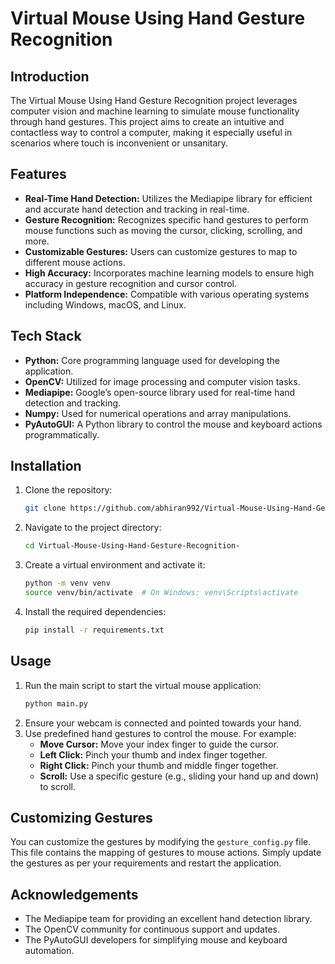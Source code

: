 # Virtual Mouse Using Hand Gesture Recognition

## Introduction
The Virtual Mouse Using Hand Gesture Recognition project leverages computer vision and machine learning to simulate mouse functionality through hand gestures. This project aims to create an intuitive and contactless way to control a computer, making it especially useful in scenarios where touch is inconvenient or unsanitary.

## Features
- **Real-Time Hand Detection:** Utilizes the Mediapipe library for efficient and accurate hand detection and tracking in real-time.
- **Gesture Recognition:** Recognizes specific hand gestures to perform mouse functions such as moving the cursor, clicking, scrolling, and more.
- **Customizable Gestures:** Users can customize gestures to map to different mouse actions.
- **High Accuracy:** Incorporates machine learning models to ensure high accuracy in gesture recognition and cursor control.
- **Platform Independence:** Compatible with various operating systems including Windows, macOS, and Linux.

## Tech Stack
- **Python:** Core programming language used for developing the application.
- **OpenCV:** Utilized for image processing and computer vision tasks.
- **Mediapipe:** Google’s open-source library used for real-time hand detection and tracking.
- **Numpy:** Used for numerical operations and array manipulations.
- **PyAutoGUI:** A Python library to control the mouse and keyboard actions programmatically.

## Installation
1. Clone the repository:
    ```bash
    git clone https://github.com/abhiran992/Virtual-Mouse-Using-Hand-Gesture-Recognition-
    ```
2. Navigate to the project directory:
    ```bash
    cd Virtual-Mouse-Using-Hand-Gesture-Recognition-
    ```
3. Create a virtual environment and activate it:
    ```bash
    python -m venv venv
    source venv/bin/activate  # On Windows: venv\Scripts\activate
    ```
4. Install the required dependencies:
    ```bash
    pip install -r requirements.txt
    ```

## Usage
1. Run the main script to start the virtual mouse application:
    ```bash
    python main.py
    ```
2. Ensure your webcam is connected and pointed towards your hand.
3. Use predefined hand gestures to control the mouse. For example:
    - **Move Cursor:** Move your index finger to guide the cursor.
    - **Left Click:** Pinch your thumb and index finger together.
    - **Right Click:** Pinch your thumb and middle finger together.
    - **Scroll:** Use a specific gesture (e.g., sliding your hand up and down) to scroll.

## Customizing Gestures
You can customize the gestures by modifying the `gesture_config.py` file. This file contains the mapping of gestures to mouse actions. Simply update the gestures as per your requirements and restart the application.

## Acknowledgements
- The Mediapipe team for providing an excellent hand detection library.
- The OpenCV community for continuous support and updates.
- The PyAutoGUI developers for simplifying mouse and keyboard automation.

